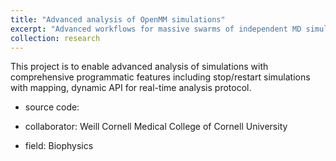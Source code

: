 ```yaml
---
title: "Advanced analysis of OpenMM simulations"
excerpt: "Advanced workflows for massive swarms of independent MD simulations and dynamic analysis protocol integrated"
collection: research
---
```


This project is to enable advanced analysis of simulations with comprehensive
programmatic features including stop/restart simulations with mapping, dynamic
API for real-time analysis protocol.

- source code: <private repo at the moment>
- collaborator: Weill Cornell Medical College of Cornell University

- field: Biophysics
